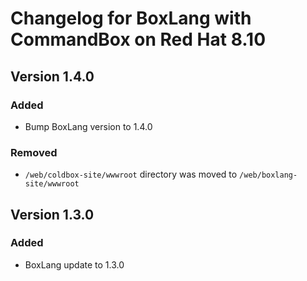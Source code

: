 # Changelog for BoxLang with CommandBox on Red Hat 8.10

## Version 1.4.0
### Added
* Bump BoxLang version to 1.4.0
### Removed
* `/web/coldbox-site/wwwroot` directory was moved to `/web/boxlang-site/wwwroot`

## Version 1.3.0
### Added
* BoxLang update to 1.3.0